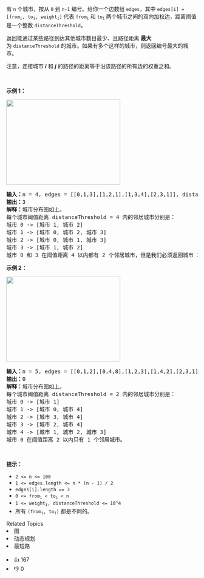 <p>有 <code>n</code>&nbsp;个城市，按从 <code>0</code> 到 <code>n-1</code>&nbsp;编号。给你一个边数组&nbsp;<code>edges</code>，其中 <code>edges[i] = [from<sub>i</sub>, to<sub>i</sub>, weight<sub>i</sub>]</code>&nbsp;代表&nbsp;<code>from<sub>i</sub></code>&nbsp;和&nbsp;<code>to<sub>i</sub></code><sub>&nbsp;</sub>两个城市之间的双向加权边，距离阈值是一个整数&nbsp;<code>distanceThreshold</code>。</p>

<p>返回能通过某些路径到达其他城市数目最少、且路径距离 <strong>最大</strong> 为&nbsp;<code>distanceThreshold</code>&nbsp;的城市。如果有多个这样的城市，则返回编号最大的城市。</p>

<p>注意，连接城市 <em><strong>i</strong></em> 和 <em><strong>j</strong></em> 的路径的距离等于沿该路径的所有边的权重之和。</p>

<p>&nbsp;</p>

<p><strong>示例 1：</strong></p>

<p><img alt="" src="https://assets.leetcode-cn.com/aliyun-lc-upload/uploads/2020/01/26/find_the_city_01.png" style="height: 225px; width: 300px;" /></p>

<pre>
<strong>输入：</strong>n = 4, edges = [[0,1,3],[1,2,1],[1,3,4],[2,3,1]], distanceThreshold = 4
<strong>输出：</strong>3
<strong>解释：</strong>城市分布图如上。
每个城市阈值距离 distanceThreshold = 4 内的邻居城市分别是：
城市 0 -&gt; [城市 1, 城市 2]&nbsp;
城市 1 -&gt; [城市 0, 城市 2, 城市 3]&nbsp;
城市 2 -&gt; [城市 0, 城市 1, 城市 3]&nbsp;
城市 3 -&gt; [城市 1, 城市 2]&nbsp;
城市 0 和 3 在阈值距离 4 以内都有 2 个邻居城市，但是我们必须返回城市 3，因为它的编号最大。
</pre>

<p><strong>示例 2：</strong></p>

<p><strong><img alt="" src="https://assets.leetcode-cn.com/aliyun-lc-upload/uploads/2020/01/26/find_the_city_02.png" style="height: 225px; width: 300px;" /></strong></p>

<pre>
<strong>输入：</strong>n = 5, edges = [[0,1,2],[0,4,8],[1,2,3],[1,4,2],[2,3,1],[3,4,1]], distanceThreshold = 2
<strong>输出：</strong>0
<strong>解释：</strong>城市分布图如上。&nbsp;
每个城市阈值距离 distanceThreshold = 2 内的邻居城市分别是：
城市 0 -&gt; [城市 1]&nbsp;
城市 1 -&gt; [城市 0, 城市 4]&nbsp;
城市 2 -&gt; [城市 3, 城市 4]&nbsp;
城市 3 -&gt; [城市 2, 城市 4]
城市 4 -&gt; [城市 1, 城市 2, 城市 3]&nbsp;
城市 0 在阈值距离 2 以内只有 1 个邻居城市。
</pre>

<p>&nbsp;</p>

<p><strong>提示：</strong></p>

<ul> 
 <li><code>2 &lt;= n &lt;= 100</code></li> 
 <li><code>1 &lt;= edges.length &lt;= n * (n - 1) / 2</code></li> 
 <li><code>edges[i].length == 3</code></li> 
 <li><code>0 &lt;= from<sub>i</sub> &lt; to<sub>i</sub> &lt; n</code></li> 
 <li><code>1 &lt;= weight<sub>i</sub>,&nbsp;distanceThreshold &lt;= 10^4</code></li> 
 <li>所有 <code>(from<sub>i</sub>, to<sub>i</sub>)</code>&nbsp;都是不同的。</li> 
</ul>

<div><div>Related Topics</div><div><li>图</li><li>动态规划</li><li>最短路</li></div></div><br><div><li>👍 167</li><li>👎 0</li></div>